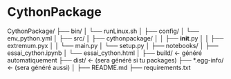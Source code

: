 # CythonPackage

CythonPackage/
├── bin/
│   └── runLinux.sh
│
├── config/
│   └── env_python.yml
│
├── src/
│   ├── cythonpackage/
│   │   ├── __init__.py
│   │   ├── extremum.pyx
│   │   └── main.py
│   └── setup.py
│
├── notebooks/
│   ├── essai_cython.ipynb
│   └── essai_cython.html
│
├── build/             ← généré automatiquement
├── dist/              ← (sera généré si tu packages)
├── *.egg-info/        ← (sera généré aussi)
│
├── README.md
├── requirements.txt
